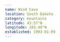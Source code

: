 ```yaml
---
name: Wind Cave
location: South Dakota
category: mountains
latitude: 43.57°N
longitude: 103.48°W
established: 1903-01-09
---
```

